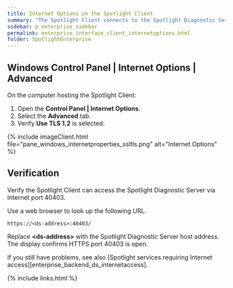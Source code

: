 ```yaml
---
title: Internet Options on the Spotlight Client
summary: "The Spotlight Client connects to the Spotlight Diagnostic Server via Internet port 40403. If you have customized Internet Options on the Spotlight Client, verify that your customized configurations do not conflict with Spotlight."
sidebar: p_enterprise_sidebar
permalink: enterprise_interface_client_internetoptions.html
folder: SpotlightEnterprise
---
```


## Windows Control Panel \| Internet Options \| Advanced

On the computer hosting the Spotlight Client:

1. Open the **Control Panel \| Internet Options**.
2. Select the **Advanced** tab.
3. Verify **Use TLS 1.2** is selected.

{% include imageClient.html file="pane_windows_internetproperties_ssltls.png" alt="Internet Options" %}

## Verification

Verify the Spotlight Client can access the Spotlight Diagnostic Server via Internet port 40403.

Use a web browser to look up the following URL.

```
https://<ds-address>:40403/
```

Replace **\<ds-address\>** with the Spotlight Diagnostic Server host address. The display confirms HTTPS port 40403 is open.

If you still have problems, see also [Spotlight services requiring Internet access][enterprise_backend_ds_internetaccess].


{% include links.html %}

